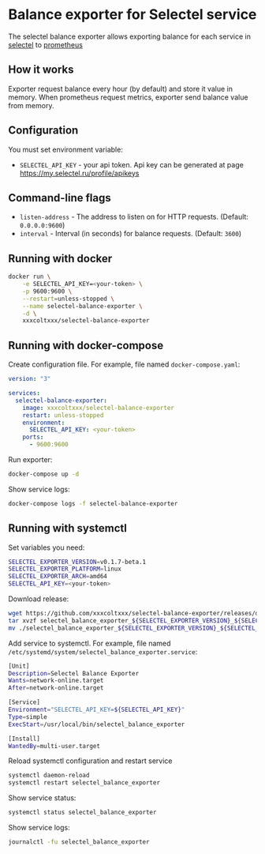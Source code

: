 # Balance exporter for Selectel service

The selectel balance exporter allows exporting balance for each service in [selectel](https://selectel.ru) to [prometheus](https://prometheus.io)

## How it works
Exporter request balance every hour (by default) and store it value in memory.
When prometheus request metrics, exporter send balance value from memory.

## Configuration
You must set environment variable:

* `SELECTEL_API_KEY` - your api token. Api key can be generated at page https://my.selectel.ru/profile/apikeys

## Command-line flags

* `listen-address` - The address to listen on for HTTP requests. (Default: `0.0.0.0:9600`)
* `interval` - Interval (in seconds) for balance requests. (Default: `3600`)

## Running with docker

```sh
docker run \
    -e SELECTEL_API_KEY=<your-token> \
    -p 9600:9600 \
    --restart=unless-stopped \
    --name selectel-balance-exporter \
    -d \
    xxxcoltxxx/selectel-balance-exporter
```

## Running with docker-compose

Create configuration file. For example, file named `docker-compose.yaml`:

```yaml
version: "3"

services:
  selectel-balance-exporter:
    image: xxxcoltxxx/selectel-balance-exporter
    restart: unless-stopped
    environment:
      SELECTEL_API_KEY: <your-token>
    ports:
      - 9600:9600
```

Run exporter:
```sh
docker-compose up -d
```

Show service logs:
```sh
docker-compose logs -f selectel-balance-exporter
```

## Running with systemctl

Set variables you need:
```sh
SELECTEL_EXPORTER_VERSION=v0.1.7-beta.1
SELECTEL_EXPORTER_PLATFORM=linux
SELECTEL_EXPORTER_ARCH=amd64
SELECTEL_API_KEY=<your-token>
```

Download release:
```sh
wget https://github.com/xxxcoltxxx/selectel-balance-exporter/releases/download/${SELECTEL_EXPORTER_VERSION}/selectel_balance_exporter_${SELECTEL_EXPORTER_VERSION}_${SELECTEL_EXPORTER_PLATFORM}_${SELECTEL_EXPORTER_ARCH}.tar.gz
tar xvzf selectel_balance_exporter_${SELECTEL_EXPORTER_VERSION}_${SELECTEL_EXPORTER_PLATFORM}_${SELECTEL_EXPORTER_ARCH}.tar.gz
mv ./selectel_balance_exporter_${SELECTEL_EXPORTER_VERSION}_${SELECTEL_EXPORTER_PLATFORM}_${SELECTEL_EXPORTER_ARCH} /usr/local/bin/selectel_balance_exporter
```

Add service to systemctl. For example, file named `/etc/systemd/system/selectel_balance_exporter.service`:
```sh
[Unit]
Description=Selectel Balance Exporter
Wants=network-online.target
After=network-online.target

[Service]
Environment="SELECTEL_API_KEY=${SELECTEL_API_KEY}"
Type=simple
ExecStart=/usr/local/bin/selectel_balance_exporter

[Install]
WantedBy=multi-user.target
```

Reload systemctl configuration and restart service
```sh
systemctl daemon-reload
systemctl restart selectel_balance_exporter
```

Show service status:
```sh
systemctl status selectel_balance_exporter
```

Show service logs:
```sh
journalctl -fu selectel_balance_exporter
```

